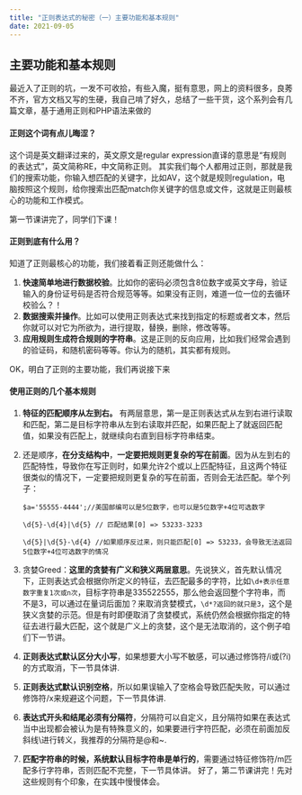 ```yaml
---
title: "正则表达式的秘密（一）主要功能和基本规则"
date: 2021-09-05
---
```



## 主要功能和基本规则
最近入了正则的坑，一发不可收拾，有些入魔，挺有意思，网上的资料很多，良莠不齐，官方文档又写的生硬，我自己啃了好久，总结了一些干货，这个系列会有几篇文章，基于通用正则和PHP语法来做的

#### 正则这个词有点儿晦涩？

这个词是英文翻译过来的，英文原文是regular expression直译的意思是“有规则的表达式”，英文简称RE，中文简称正则。
其实我们每个人都用过正则，那就是我们的搜索功能，你输入想匹配的关键字，比如AV，这个就是规则regulation，电脑按照这个规则，给你搜索出匹配match你关键字的信息或文件，这就是正则最核心的功能和工作模式。

第一节课讲完了，同学们下课！

#### 正则到底有什么用？
知道了正则最核心的功能，我们接着看正则还能做什么：

1. **快速简单地进行数据校验**。比如你的密码必须包含8位数字或英文字母，验证输入的身份证号码是否符合规范等等。如果没有正则，难道一位一位的去循环校验么？！
1. **数据搜索并操作**。比如可以使用正则表达式来找到指定的标题或者文本，然后你就可以对它为所欲为，进行提取，替换，删除，修改等等。
1. **应用规则生成符合规则的字符串**。这是正则的反向应用，比如我们经常会遇到的验证码，和随机密码等等。你认为的随机，其实都有规则。

OK，明白了正则的主要功能，我们再说接下来

#### 使用正则的几个基本规则

1. **特征的匹配顺序从左到右。** 有两层意思，第一是正则表达式从左到右进行读取和匹配，第二是目标字符串从左到右读取并匹配，如果匹配上了就返回匹配值，如果没有匹配上，就继续向右直到目标字符串结束。

1. 还是顺序，**在分支结构中**，**一定要把规则更复杂的写在前面**。因为从左到右的匹配特性，导致你在写正则时，如果允许2个或以上匹配特征，且这两个特征很类似的情况下，一定要把规则更复杂的写在前面，否则会无法匹配。举个列子：

    `$a='55555-4444';//美国邮编可以是5位数字，也可以是5位数字+4位可选数字`

    `\d{5}-\d{4}|\d{5} // 匹配结果[0] => 53233-3233`

    `\d{5}|\d{5}-\d{4} //如果顺序反过来，则只能匹配[0] => 53233，会导致无法返回5位数字+4位可选数字的情况`


3. 贪婪Greed：**这里的贪婪有广义和狭义两层意思**。先说狭义，首先默认情况下，正则表达式会根据你所定义的特征，去匹配最多的字符，比如`\d+表示任意数字重复1次或n次`，目标字符串是335522555，那么他会返回整个字符串，而不是3，可以通过在量词后面加？来取消贪婪模式，`\d*?返回的就只是3`，这个是狭义贪婪的示范。但是有时即便取消了贪婪模式，系统仍然会根据你指定的特征去进行最大匹配，这个就是广义上的贪婪，这个是无法取消的，这个例子咱们下一节讲。

1. **正则表达式默认区分大小写**，如果想要大小写不敏感，可以通过修饰符/i或(?i)的方式取消，下一节具体讲.
1. **正则表达式默认识别空格**，所以如果误输入了空格会导致匹配失败，可以通过修饰符/x来规避这个问题，下一节具体讲.
1. **表达式开头和结尾必须有分隔符**，分隔符可以自定义，且分隔符如果在表达式当中出现都会被认为是有特殊意义的，如果要进行字符匹配，必须在前面加反斜线\进行转义，我推荐的分隔符是@和~.
1. **匹配字符串的时候，系统默认目标字符串是单行的**，需要通过特征修饰符/m匹配多行字符串，否则匹配不完整，下一节具体讲。
好了，第二节课讲完！先对这些规则有个印象，在实践中慢慢体会。

